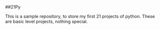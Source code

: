 ##21Py

This is a sample repository, to store my first 21 projects of python. These are basic level projects, nothing special.

